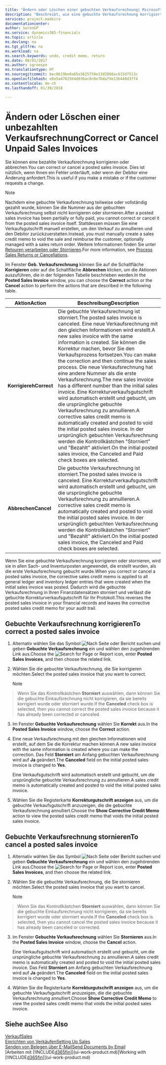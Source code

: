 ```yaml
---
title: "Ändern oder Löschen einer gebuchten Verkaufsrechnung| Microsoft Docs"
description: "Beschreibt, wie eine gebuchte Verkaufsrechnung korrigiert, rückgängig gemacht oder eine Gutschrift angewendet wird."
services: project-madeira
documentationcenter: 
author: SorenGP
ms.service: dynamics365-financials
ms.topic: article
ms.devlang: na
ms.tgt_pltfrm: na
ms.workload: na
ms.search.keywords: undo, credit memo, return
ms.date: 08/01/2017
ms.author: sgroespe
ms.translationtype: HT
ms.sourcegitcommit: bec0619be0a65e3625759e13d2866ac615d7513c
ms.openlocfilehash: e8e5a4762564d036ac8c0e7bdaf9e13b448d37f4
ms.contentlocale: de-ch
ms.lasthandoff: 01/30/2018

---
```

# <a name="correct-or-cancel-unpaid-sales-invoices"></a><span data-ttu-id="f07cd-103">Ändern oder Löschen einer unbezahlten Verkaufsrechnung</span><span class="sxs-lookup"><span data-stu-id="f07cd-103">Correct or Cancel Unpaid Sales Invoices</span></span>
<span data-ttu-id="f07cd-104">Sie können eine bezahlte Verkaufsrechnung korrigieren oder abbrechen.</span><span class="sxs-lookup"><span data-stu-id="f07cd-104">You can correct or cancel a posted sales invoice.</span></span> <span data-ttu-id="f07cd-105">Dies ist nützlich, wenn Ihnen ein Fehler unterläuft, oder wenn der Debitor eine Änderung anfordert.</span><span class="sxs-lookup"><span data-stu-id="f07cd-105">This is useful if you make a mistake or if the customer requests a change.</span></span>

> [!NOTE]  
>   <span data-ttu-id="f07cd-106">Nachdem eine gebuchte Verkaufsrechnung teilweise oder vollständig gezahlt wurde, können Sie die Nummer aus der gebuchten Verkaufsrechnung selbst nicht korrigieren oder stornieren.</span><span class="sxs-lookup"><span data-stu-id="f07cd-106">After a posted sales invoice has been partially or fully paid, you cannot correct or cancel it from the posted sales invoice itself.</span></span> <span data-ttu-id="f07cd-107">Stattdessen müssen Sie eine Verkaufsgutschrift manuell erstellen, um den Verkauf zu annullieren und den Debitor zurückzuerstatten.</span><span class="sxs-lookup"><span data-stu-id="f07cd-107">Instead, you must manually create a sales credit memo to void the sale and reimburse the customer, optionally managed with a sales return order.</span></span> <span data-ttu-id="f07cd-108">Weitere Informationen finden Sie unter [Retouren verarbeiten oder Stornieren](sales-how-process-sales-returns-cancellations.md).</span><span class="sxs-lookup"><span data-stu-id="f07cd-108">For more information, see [Process Sales Returns or Cancellations](sales-how-process-sales-returns-cancellations.md).</span></span>

<span data-ttu-id="f07cd-109">Im Fenster **Geb. Verkaufsrechnung** können Sie auf die Schaltfläche **Korrigieren** oder auf die Schaltfläche **Abbrechen** klicken, um die Aktionen auszuführen, die in der folgenden Tabelle beschrieben werden.</span><span class="sxs-lookup"><span data-stu-id="f07cd-109">In the **Posted Sales Invoice** window, you can choose the **Correct** action or the **Cancel** action to perform the actions that are described in the following table.</span></span>

| <span data-ttu-id="f07cd-110">Aktion</span><span class="sxs-lookup"><span data-stu-id="f07cd-110">Action</span></span> | <span data-ttu-id="f07cd-111">Beschreibung</span><span class="sxs-lookup"><span data-stu-id="f07cd-111">Description</span></span> |
| --- | --- |
| <span data-ttu-id="f07cd-112">**Korrigiereh**</span><span class="sxs-lookup"><span data-stu-id="f07cd-112">**Correct**</span></span> |<span data-ttu-id="f07cd-113">Die gebuchte Verkaufsrechnung ist storniert.</span><span class="sxs-lookup"><span data-stu-id="f07cd-113">The posted sales invoice is canceled.</span></span> <span data-ttu-id="f07cd-114">Eine neue Verkaufsrechnung mit den gleichen Informationen wird erstellt.</span><span class="sxs-lookup"><span data-stu-id="f07cd-114">A new sales invoice with the same information is created.</span></span> <span data-ttu-id="f07cd-115">Sie können die Korrektur machen, bevor Sie den Verkaufsprozess fortsetzen.</span><span class="sxs-lookup"><span data-stu-id="f07cd-115">You can make the correction and then continue the sales process.</span></span> <span data-ttu-id="f07cd-116">Die neue Verkaufsrechnung hat eine andere Nummer als die erste Verkaufsrechnung.</span><span class="sxs-lookup"><span data-stu-id="f07cd-116">The new sales invoice has a different number than the initial sales invoice.</span></span> <span data-ttu-id="f07cd-117">Eine Korrekturverkaufsgutschrift wird automatisch erstellt und gebucht, um die ursprüngliche gebuchte Verkaufsrechnung zu annullieren.</span><span class="sxs-lookup"><span data-stu-id="f07cd-117">A corrective sales credit memo is automatically created and posted to void the initial posted sales invoice.</span></span> <span data-ttu-id="f07cd-118">In der ursprünglich gebuchten Verkaufsrechnung werden die Kontrollkästchen "Storniert" und "Bezahlt" aktiviert.</span><span class="sxs-lookup"><span data-stu-id="f07cd-118">On the initial posted sales invoice, the Canceled and Paid check boxes are selected.</span></span> |
| <span data-ttu-id="f07cd-119">**Abbrechen**</span><span class="sxs-lookup"><span data-stu-id="f07cd-119">**Cancel**</span></span> |<span data-ttu-id="f07cd-120">Die gebuchte Verkaufsrechnung ist storniert.</span><span class="sxs-lookup"><span data-stu-id="f07cd-120">The posted sales invoice is canceled.</span></span> <span data-ttu-id="f07cd-121">Eine Korrekturverkaufsgutschrift wird automatisch erstellt und gebucht, um die ursprüngliche gebuchte Verkaufsrechnung zu annullieren.</span><span class="sxs-lookup"><span data-stu-id="f07cd-121">A corrective sales credit memo is automatically created and posted to void the initial posted sales invoice.</span></span> <span data-ttu-id="f07cd-122">In der ursprünglich gebuchten Verkaufsrechnung werden die Kontrollkästchen "Storniert" und "Bezahlt" aktiviert.</span><span class="sxs-lookup"><span data-stu-id="f07cd-122">On the initial posted sales invoice, the Canceled and Paid check boxes are selected.</span></span> |

<span data-ttu-id="f07cd-123">Wenn Sie eine gebuchte Verkaufsrechnung korrigieren oder stornieren, wird sie in allen Sach- und Inventurposten angewendet, die erstellt wurden, als die erste Verkaufsrechnung gebucht wurde.</span><span class="sxs-lookup"><span data-stu-id="f07cd-123">When you correct or cancel a posted sales invoice, the corrective sales credit memo is applied to all general ledger and inventory ledger entries that were created when the initial sales invoice was posted.</span></span> <span data-ttu-id="f07cd-124">Dadurch wird die gebuchte Verkaufsrechnung in Ihren Finanzdatensätzen storniert und verlässt die gebuchte Korrekturverkaufsgutschrift für Ihr Protokoll.</span><span class="sxs-lookup"><span data-stu-id="f07cd-124">This reverses the posted sales invoice in your financial records and leaves the corrective posted sales credit memo for your audit trail.</span></span>

## <a name="to-correct-a-posted-sales-invoice"></a><span data-ttu-id="f07cd-125">Gebuchte Verkaufsrechnung korrigieren</span><span class="sxs-lookup"><span data-stu-id="f07cd-125">To correct a posted sales invoice</span></span>
1. <span data-ttu-id="f07cd-126">Alternativ wählen Sie das Symbol ![Nach Seite oder Bericht suchen](media/ui-search/search_small.png "Nach Seite oder Bericht suchen") und geben **Gebuchte Verkaufsrechnung** ein und wählen den zugehörenden Link aus.</span><span class="sxs-lookup"><span data-stu-id="f07cd-126">Choose the ![Search for Page or Report](media/ui-search/search_small.png "Search for Page or Report icon") icon, enter **Posted Sales Invoices**, and then choose the related link.</span></span>  
2. <span data-ttu-id="f07cd-127">Wählen Sie die gebuchte Verkaufsrechnung, die Sie korrigieren möchten.</span><span class="sxs-lookup"><span data-stu-id="f07cd-127">Select the posted sales invoice that you want to correct.</span></span>

    > [!NOTE]  
>   <span data-ttu-id="f07cd-128">Wenn Sie das Kontrollkästchen **Storniert** auswählen, dann können Sie die gebuchte Einkaufsrechnung nicht korrigieren, da sie bereits korrigiert wurde oder storniert wurde.</span><span class="sxs-lookup"><span data-stu-id="f07cd-128">If the **Canceled** check box is selected, then you cannot correct the posted sales invoice because it has already been corrected or canceled.</span></span>
3. <span data-ttu-id="f07cd-129">Im Fenster **Gebuchte Verkaufsrechnung** wählen Sie **Korrekt** aus.</span><span class="sxs-lookup"><span data-stu-id="f07cd-129">In the **Posted Sales Invoice** window, choose the **Correct** action.</span></span>  
4. <span data-ttu-id="f07cd-130">Eine neue Verkaufsrechnung mit den gleichen Informationen wird erstellt, auf dem Sie die Korrektur machen können.</span><span class="sxs-lookup"><span data-stu-id="f07cd-130">A new sales invoice with the same information is created where you can make the correction.</span></span> <span data-ttu-id="f07cd-131">Das Feld **Storniert** am Anfang gebuchten Verkaufsrechnung wird auf **Ja** geändert.</span><span class="sxs-lookup"><span data-stu-id="f07cd-131">The **Canceled** field on the initial posted sales invoice is changed to **Yes**.</span></span>

    <span data-ttu-id="f07cd-132">Eine Verkaufsgutschrift wird automatisch erstellt und gebucht, um die ursprüngliche gebuchte Verkaufsrechnung zu annullieren.</span><span class="sxs-lookup"><span data-stu-id="f07cd-132">A sales credit memo is automatically created and posted to void the initial posted sales invoice.</span></span>
5. <span data-ttu-id="f07cd-133">Wählen Sie die Registerkarte **Korrekturgutschrift anzeigen** aus, um die gebuchte Verkaufsgutschrift anzuzeigen, die die gebuchte Verkaufsrechnung annulliert.</span><span class="sxs-lookup"><span data-stu-id="f07cd-133">Choose the **Show Corrective Credit Memo** action to view the posted sales credit memo that voids the initial posted sales invoice.</span></span>

## <a name="to-cancel-a-posted-sales-invoice"></a><span data-ttu-id="f07cd-134">Gebuchte Verkaufsrechnung stornieren</span><span class="sxs-lookup"><span data-stu-id="f07cd-134">To cancel a posted sales invoice</span></span>
1. <span data-ttu-id="f07cd-135">Alternativ wählen Sie das Symbol ![Nach Seite oder Bericht suchen](media/ui-search/search_small.png "Nach Seite oder Bericht suchen") und geben **Gebuchte Verkaufsrechnung** ein und wählen den zugehörenden Link aus.</span><span class="sxs-lookup"><span data-stu-id="f07cd-135">Choose the ![Search for Page or Report](media/ui-search/search_small.png "Search for Page or Report icon") icon, enter **Posted Sales Invoices**, and then choose the related link.</span></span>  
2. <span data-ttu-id="f07cd-136">Wählen Sie die gebuchte Verkaufsrechnung, die Sie stornieren möchten.</span><span class="sxs-lookup"><span data-stu-id="f07cd-136">Select the posted sales invoice that you want to cancel.</span></span>

    > [!NOTE]  
>   <span data-ttu-id="f07cd-137">Wenn Sie das Kontrollkästchen **Storniert** auswählen, dann können Sie die gebuchte Einkaufsrechnung nicht korrigieren, da sie bereits korrigiert wurde oder storniert wurde.</span><span class="sxs-lookup"><span data-stu-id="f07cd-137">If the **Canceled** check box is selected, then you cannot cancel the posted sales invoice because it has already been canceled or corrected.</span></span>
3. <span data-ttu-id="f07cd-138">Im Fenster **Gebuchte Verkaufsrechnung** wählen Sie **Stornieren** aus.</span><span class="sxs-lookup"><span data-stu-id="f07cd-138">In the **Posted Sales Invoice** window, choose the **Cancel** action.</span></span>

    <span data-ttu-id="f07cd-139">Eine Verkaufsgutschrift wird automatisch erstellt und gebucht, um die ursprüngliche gebuchte Verkaufsrechnung zu annullieren.</span><span class="sxs-lookup"><span data-stu-id="f07cd-139">A sales credit memo is automatically created and posted to void the initial posted sales invoice.</span></span> <span data-ttu-id="f07cd-140">Das Feld **Storniert** am Anfang gebuchten Verkaufsrechnung wird auf **Ja** geändert.</span><span class="sxs-lookup"><span data-stu-id="f07cd-140">The **Canceled** field on the initial posted sales invoice is changed to **Yes**.</span></span>
4. <span data-ttu-id="f07cd-141">Wählen Sie die Registerkarte **Korrekturgutschrift anzeigen** aus, um die gebuchte Verkaufsgutschrift anzuzeigen, die die gebuchte Verkaufsrechnung annulliert.</span><span class="sxs-lookup"><span data-stu-id="f07cd-141">Choose **Show Corrective Credit Memo** to view the posted sales credit memo that voids the initial posted sales invoice.</span></span>

## <a name="see-also"></a><span data-ttu-id="f07cd-142">Siehe auch</span><span class="sxs-lookup"><span data-stu-id="f07cd-142">See Also</span></span>
[<span data-ttu-id="f07cd-143">Verkauf</span><span class="sxs-lookup"><span data-stu-id="f07cd-143">Sales</span></span>](sales-manage-sales.md)  
[<span data-ttu-id="f07cd-144">Einrichten von Verkäufen</span><span class="sxs-lookup"><span data-stu-id="f07cd-144">Setting Up Sales</span></span>](sales-setup-sales.md)  
[<span data-ttu-id="f07cd-145">Senden von Belegen über E-Mail</span><span class="sxs-lookup"><span data-stu-id="f07cd-145">Send Documents by Email</span></span>](ui-how-send-documents-email.md)  
<span data-ttu-id="f07cd-146">[Arbeiten mit [!INCLUDE[d365fin](includes/d365fin_md.md)]](ui-work-product.md)</span><span class="sxs-lookup"><span data-stu-id="f07cd-146">[Working with [!INCLUDE[d365fin](includes/d365fin_md.md)]](ui-work-product.md)</span></span>

